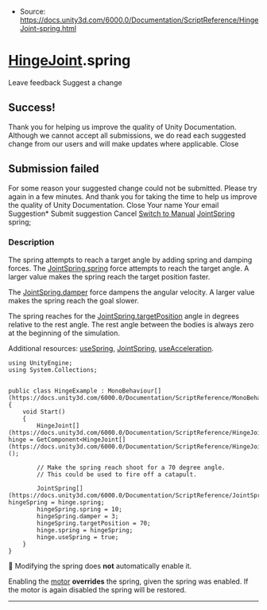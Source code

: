 * Source: https://docs.unity3d.com/6000.0/Documentation/ScriptReference/HingeJoint-spring.html

#  [HingeJoint](https://docs.unity3d.com/6000.0/Documentation/ScriptReference/HingeJoint.html).spring
Leave feedback
Suggest a change
## Success!
Thank you for helping us improve the quality of Unity Documentation. Although we cannot accept all submissions, we do read each suggested change from our users and will make updates where applicable.
Close
## Submission failed
For some reason your suggested change could not be submitted. Please <a>try again</a> in a few minutes. And thank you for taking the time to help us improve the quality of Unity Documentation.
Close
Your name Your email Suggestion* Submit suggestion
Cancel
[Switch to Manual](https://docs.unity3d.com/6000.0/Documentation/Manual/class-HingeJoint.html "Go to HingeJoint Component in the Manual")
[JointSpring](https://docs.unity3d.com/6000.0/Documentation/ScriptReference/JointSpring.html) spring; 
### Description
The spring attempts to reach a target angle by adding spring and damping forces.
The [JointSpring.spring](https://docs.unity3d.com/6000.0/Documentation/ScriptReference/JointSpring-spring.html) force attempts to reach the target angle. A larger value makes the spring reach the target position faster.  
  
The [JointSpring.damper](https://docs.unity3d.com/6000.0/Documentation/ScriptReference/JointSpring-damper.html) force dampens the angular velocity. A larger value makes the spring reach the goal slower.  
  
The spring reaches for the [JointSpring.targetPosition](https://docs.unity3d.com/6000.0/Documentation/ScriptReference/JointSpring-targetPosition.html) angle in degrees relative to the rest angle. The rest angle between the bodies is always zero at the beginning of the simulation.  
  
Additional resources: [useSpring](https://docs.unity3d.com/6000.0/Documentation/ScriptReference/HingeJoint-useSpring.html), [JointSpring](https://docs.unity3d.com/6000.0/Documentation/ScriptReference/JointSpring.html), [useAcceleration](https://docs.unity3d.com/6000.0/Documentation/ScriptReference/HingeJoint-useAcceleration.html).
```
using UnityEngine;
using System.Collections;  
  

public class HingeExample : MonoBehaviour[](https://docs.unity3d.com/6000.0/Documentation/ScriptReference/MonoBehaviour.html)
{
    void Start()
    {
        HingeJoint[](https://docs.unity3d.com/6000.0/Documentation/ScriptReference/HingeJoint.html) hinge = GetComponent<HingeJoint[](https://docs.unity3d.com/6000.0/Documentation/ScriptReference/HingeJoint.html)>();  
  
        // Make the spring reach shoot for a 70 degree angle.
        // This could be used to fire off a catapult.  
  
        JointSpring[](https://docs.unity3d.com/6000.0/Documentation/ScriptReference/JointSpring.html) hingeSpring = hinge.spring;
        hingeSpring.spring = 10;
        hingeSpring.damper = 3;
        hingeSpring.targetPosition = 70;
        hinge.spring = hingeSpring;
        hinge.useSpring = true;
    }
}

```

Modifying the spring does **not** automatically enable it.  
  
Enabling the [motor](https://docs.unity3d.com/6000.0/Documentation/ScriptReference/HingeJoint-motor.html) **overrides** the spring, given the spring was enabled. If the motor is again disabled the spring will be restored.
* * *
